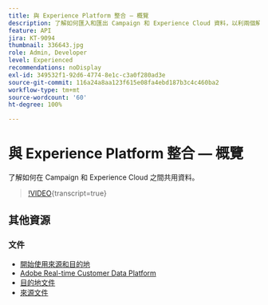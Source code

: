 ```yaml
---
title: 與 Experience Platform 整合 — 概覽
description: 了解如何匯入和匯出 Campaign 和 Experience Cloud 資料，以利兩個解決方案之間的通訊。
feature: API
jira: KT-9094
thumbnail: 336643.jpg
role: Admin, Developer
level: Experienced
recommendations: noDisplay
exl-id: 349532f1-92d6-4774-8e1c-c3a0f280ad3e
source-git-commit: 116a24a8aa123f615e08fa4ebd187b3c4c460ba2
workflow-type: tm+mt
source-wordcount: '60'
ht-degree: 100%

---
```


# 與 Experience Platform 整合 — 概覽

了解如何在 Campaign 和 Experience Cloud 之間共用資料。

>[!VIDEO](https://video.tv.adobe.com/v/3441275?quality=12&learn=on&captions=chi_hant){transcript=true}

## 其他資源

### 文件

* [開始使用來源和目的地](https://experienceleague.adobe.com/docs/campaign-classic/using/integrating-with-adobe-experience-cloud/aep-sources-destinations/get-started-sources-destinations.html?lang=zh-Hant#)
* [Adobe Real-time Customer Data Platform](https://experienceleague.adobe.com/docs/experience-platform/rtcdp/overview.html?lang=zh-Hant)
* [目的地文件](https://experienceleague.adobe.com/docs/experience-platform/destinations/home.html?lang=zh-Hant)
* [來源文件](https://experienceleague.adobe.com/docs/experience-platform/sources/home.html?lang=zh-Hant)
